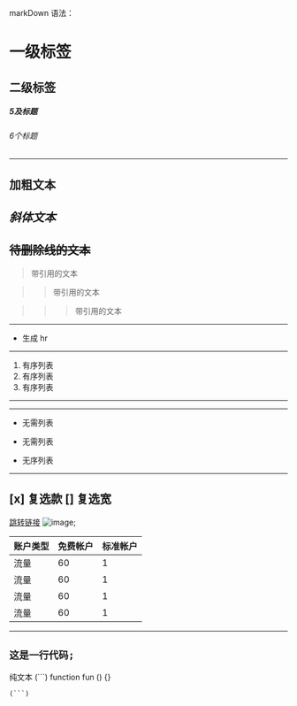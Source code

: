 markDown 语法：

# 一级标签
## 二级标签
##### 5及标题
###### 6个标题
---
**加粗文本**
---
*斜体文本*
---
~~待删除线的文本~~
---
> 带引用的文本

>> 带引用的文本

>>>  带引用的文本

--- 
* 生成 hr

--- 
1. 有序列表
2. 有序列表
3. 有序列表
---

***
* 无需列表
- 无需列表
+ 无序列表

----
[x] 复选款
[] 复选宽
---
[跳转链接](www.baidu.com)
![image]();

| 账户类型 | 免费帐户 | 标准帐户 | 
| --- | --- | ---|
|流量 | 60 | 1 |
|流量 | 60 | 1 |
|流量 | 60 | 1 |
|流量 | 60 | 1 |
---
` 这是一行代码; `
---
纯文本
(```)
    function fun ()
                {}
    
    (```)
